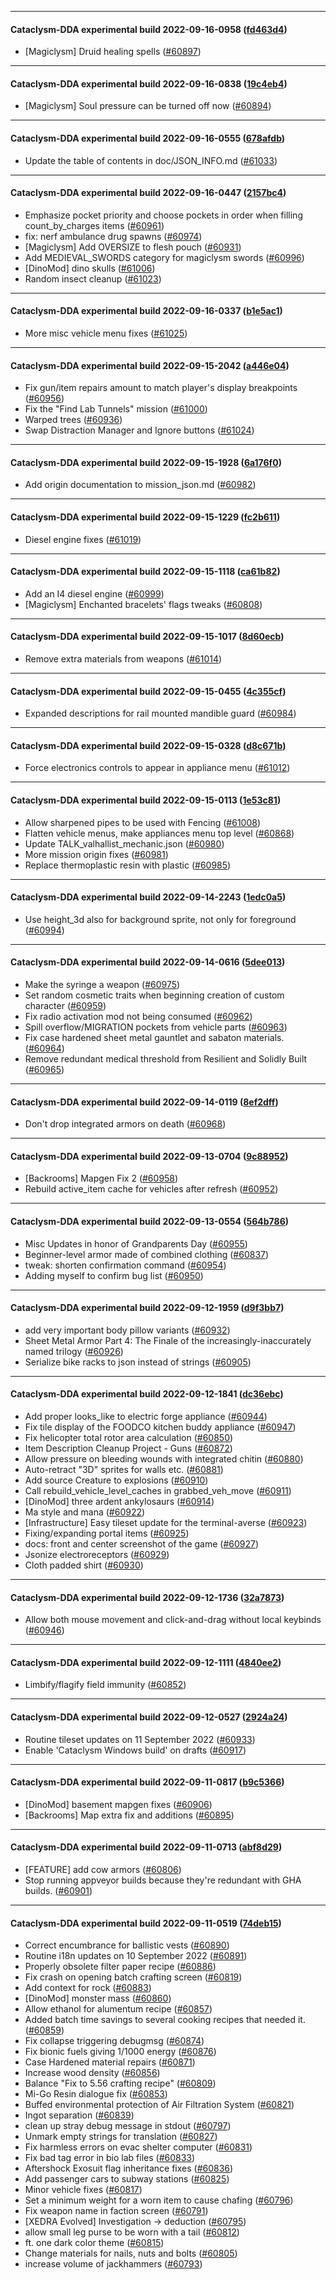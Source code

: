 
---

#### Cataclysm-DDA experimental build 2022-09-16-0958 ([fd463d4](https://github.com/CleverRaven/Cataclysm-DDA/releases/tag/cdda-experimental-2022-09-16-0958))

* [Magiclysm] Druid healing spells ([#60897](https://github.com/CleverRaven/Cataclysm-DDA/pull/60897))

---

#### Cataclysm-DDA experimental build 2022-09-16-0838 ([19c4eb4](https://github.com/CleverRaven/Cataclysm-DDA/releases/tag/cdda-experimental-2022-09-16-0838))

* [Magiclysm] Soul pressure can be turned off now ([#60894](https://github.com/CleverRaven/Cataclysm-DDA/pull/60894))

---

#### Cataclysm-DDA experimental build 2022-09-16-0555 ([678afdb](https://github.com/CleverRaven/Cataclysm-DDA/releases/tag/cdda-experimental-2022-09-16-0555))

* Update the table of contents in doc/JSON_INFO.md ([#61033](https://github.com/CleverRaven/Cataclysm-DDA/pull/61033))

---

#### Cataclysm-DDA experimental build 2022-09-16-0447 ([2157bc4](https://github.com/CleverRaven/Cataclysm-DDA/releases/tag/cdda-experimental-2022-09-16-0447))

* Emphasize pocket priority and choose pockets in order when filling count_by_charges items ([#60961](https://github.com/CleverRaven/Cataclysm-DDA/pull/60961))
* fix: nerf ambulance drug spawns ([#60974](https://github.com/CleverRaven/Cataclysm-DDA/pull/60974))
* [Magiclysm] Add OVERSIZE to flesh pouch ([#60931](https://github.com/CleverRaven/Cataclysm-DDA/pull/60931))
* Add MEDIEVAL_SWORDS category for magiclysm swords ([#60996](https://github.com/CleverRaven/Cataclysm-DDA/pull/60996))
* [DinoMod] dino skulls ([#61006](https://github.com/CleverRaven/Cataclysm-DDA/pull/61006))
* Random insect cleanup ([#61023](https://github.com/CleverRaven/Cataclysm-DDA/pull/61023))

---

#### Cataclysm-DDA experimental build 2022-09-16-0337 ([b1e5ac1](https://github.com/CleverRaven/Cataclysm-DDA/releases/tag/cdda-experimental-2022-09-16-0337))

* More misc vehicle menu fixes ([#61025](https://github.com/CleverRaven/Cataclysm-DDA/pull/61025))

---

#### Cataclysm-DDA experimental build 2022-09-15-2042 ([a446e04](https://github.com/CleverRaven/Cataclysm-DDA/releases/tag/cdda-experimental-2022-09-15-2042))

* Fix gun/item repairs amount to match player's display breakpoints ([#60956](https://github.com/CleverRaven/Cataclysm-DDA/pull/60956))
* Fix the "Find Lab Tunnels" mission ([#61000](https://github.com/CleverRaven/Cataclysm-DDA/pull/61000))
* Warped trees ([#60936](https://github.com/CleverRaven/Cataclysm-DDA/pull/60936))
* Swap Distraction Manager and Ignore buttons ([#61024](https://github.com/CleverRaven/Cataclysm-DDA/pull/61024))

---

#### Cataclysm-DDA experimental build 2022-09-15-1928 ([6a176f0](https://github.com/CleverRaven/Cataclysm-DDA/releases/tag/cdda-experimental-2022-09-15-1928))

* Add origin documentation to mission_json.md ([#60982](https://github.com/CleverRaven/Cataclysm-DDA/pull/60982))

---

#### Cataclysm-DDA experimental build 2022-09-15-1229 ([fc2b611](https://github.com/CleverRaven/Cataclysm-DDA/releases/tag/cdda-experimental-2022-09-15-1229))

* Diesel engine fixes ([#61019](https://github.com/CleverRaven/Cataclysm-DDA/pull/61019))

---

#### Cataclysm-DDA experimental build 2022-09-15-1118 ([ca61b82](https://github.com/CleverRaven/Cataclysm-DDA/releases/tag/cdda-experimental-2022-09-15-1118))

* Add an I4 diesel engine ([#60999](https://github.com/CleverRaven/Cataclysm-DDA/pull/60999))
* [Magiclysm] Enchanted bracelets' flags tweaks ([#60808](https://github.com/CleverRaven/Cataclysm-DDA/pull/60808))

---

#### Cataclysm-DDA experimental build 2022-09-15-1017 ([8d60ecb](https://github.com/CleverRaven/Cataclysm-DDA/releases/tag/cdda-experimental-2022-09-15-1017))

* Remove extra materials from weapons ([#61014](https://github.com/CleverRaven/Cataclysm-DDA/pull/61014))

---

#### Cataclysm-DDA experimental build 2022-09-15-0455 ([4c355cf](https://github.com/CleverRaven/Cataclysm-DDA/releases/tag/cdda-experimental-2022-09-15-0455))

* Expanded descriptions for rail mounted mandible guard ([#60984](https://github.com/CleverRaven/Cataclysm-DDA/pull/60984))

---

#### Cataclysm-DDA experimental build 2022-09-15-0328 ([d8c671b](https://github.com/CleverRaven/Cataclysm-DDA/releases/tag/cdda-experimental-2022-09-15-0328))

* Force electronics controls to appear in appliance menu ([#61012](https://github.com/CleverRaven/Cataclysm-DDA/pull/61012))

---

#### Cataclysm-DDA experimental build 2022-09-15-0113 ([1e53c81](https://github.com/CleverRaven/Cataclysm-DDA/releases/tag/cdda-experimental-2022-09-15-0113))

* Allow sharpened pipes to be used with Fencing ([#61008](https://github.com/CleverRaven/Cataclysm-DDA/pull/61008))
* Flatten vehicle menus, make appliances menu top level ([#60868](https://github.com/CleverRaven/Cataclysm-DDA/pull/60868))
* Update TALK_valhallist_mechanic.json ([#60980](https://github.com/CleverRaven/Cataclysm-DDA/pull/60980))
* More mission origin fixes ([#60981](https://github.com/CleverRaven/Cataclysm-DDA/pull/60981))
* Replace thermoplastic resin with plastic ([#60985](https://github.com/CleverRaven/Cataclysm-DDA/pull/60985))

---

#### Cataclysm-DDA experimental build 2022-09-14-2243 ([1edc0a5](https://github.com/CleverRaven/Cataclysm-DDA/releases/tag/cdda-experimental-2022-09-14-2243))

* Use height_3d also for background sprite, not only for foreground ([#60994](https://github.com/CleverRaven/Cataclysm-DDA/pull/60994))

---

#### Cataclysm-DDA experimental build 2022-09-14-0616 ([5dee013](https://github.com/CleverRaven/Cataclysm-DDA/releases/tag/cdda-experimental-2022-09-14-0616))

* Make the syringe a weapon ([#60975](https://github.com/CleverRaven/Cataclysm-DDA/pull/60975))
* Set random cosmetic traits when beginning creation of custom character ([#60959](https://github.com/CleverRaven/Cataclysm-DDA/pull/60959))
* Fix radio activation mod not being consumed ([#60962](https://github.com/CleverRaven/Cataclysm-DDA/pull/60962))
* Spill overflow/MIGRATION pockets from vehicle parts ([#60963](https://github.com/CleverRaven/Cataclysm-DDA/pull/60963))
* Fix case hardened sheet metal gauntlet and sabaton materials. ([#60964](https://github.com/CleverRaven/Cataclysm-DDA/pull/60964))
* Remove redundant medical threshold from Resilient and Solidly Built ([#60965](https://github.com/CleverRaven/Cataclysm-DDA/pull/60965))

---

#### Cataclysm-DDA experimental build 2022-09-14-0119 ([8ef2dff](https://github.com/CleverRaven/Cataclysm-DDA/releases/tag/cdda-experimental-2022-09-14-0119))

* Don't drop integrated armors on death ([#60968](https://github.com/CleverRaven/Cataclysm-DDA/pull/60968))

---

#### Cataclysm-DDA experimental build 2022-09-13-0704 ([9c88952](https://github.com/CleverRaven/Cataclysm-DDA/releases/tag/cdda-experimental-2022-09-13-0704))

* [Backrooms] Mapgen Fix 2 ([#60958](https://github.com/CleverRaven/Cataclysm-DDA/pull/60958))
* Rebuild active_item cache for vehicles after refresh ([#60952](https://github.com/CleverRaven/Cataclysm-DDA/pull/60952))

---

#### Cataclysm-DDA experimental build 2022-09-13-0554 ([564b786](https://github.com/CleverRaven/Cataclysm-DDA/releases/tag/cdda-experimental-2022-09-13-0554))

* Misc Updates in honor of Grandparents Day ([#60955](https://github.com/CleverRaven/Cataclysm-DDA/pull/60955))
* Beginner-level armor made of combined clothing ([#60837](https://github.com/CleverRaven/Cataclysm-DDA/pull/60837))
* tweak: shorten confirmation command ([#60954](https://github.com/CleverRaven/Cataclysm-DDA/pull/60954))
* Adding myself to confirm bug list ([#60950](https://github.com/CleverRaven/Cataclysm-DDA/pull/60950))

---

#### Cataclysm-DDA experimental build 2022-09-12-1959 ([d9f3bb7](https://github.com/CleverRaven/Cataclysm-DDA/releases/tag/cdda-experimental-2022-09-12-1959))

* add very important body pillow variants ([#60932](https://github.com/CleverRaven/Cataclysm-DDA/pull/60932))
* Sheet Metal Armor Part 4: The Finale of the increasingly-inaccurately named trilogy ([#60926](https://github.com/CleverRaven/Cataclysm-DDA/pull/60926))
* Serialize bike racks to json instead of strings ([#60905](https://github.com/CleverRaven/Cataclysm-DDA/pull/60905))

---

#### Cataclysm-DDA experimental build 2022-09-12-1841 ([dc36ebc](https://github.com/CleverRaven/Cataclysm-DDA/releases/tag/cdda-experimental-2022-09-12-1841))

* Add proper looks_like to electric forge appliance ([#60944](https://github.com/CleverRaven/Cataclysm-DDA/pull/60944))
* Fix tile display of the FOODCO kitchen buddy appliance ([#60947](https://github.com/CleverRaven/Cataclysm-DDA/pull/60947))
* Fix helicopter total rotor area calculation ([#60850](https://github.com/CleverRaven/Cataclysm-DDA/pull/60850))
* Item Description Cleanup Project - Guns ([#60872](https://github.com/CleverRaven/Cataclysm-DDA/pull/60872))
* Allow pressure on bleeding wounds with integrated chitin ([#60880](https://github.com/CleverRaven/Cataclysm-DDA/pull/60880))
* Auto-retract "3D" sprites for walls etc. ([#60881](https://github.com/CleverRaven/Cataclysm-DDA/pull/60881))
* Add source Creature to explosions ([#60910](https://github.com/CleverRaven/Cataclysm-DDA/pull/60910))
* Call rebuild_vehicle_level_caches in grabbed_veh_move ([#60911](https://github.com/CleverRaven/Cataclysm-DDA/pull/60911))
* [DinoMod] three ardent ankylosaurs ([#60914](https://github.com/CleverRaven/Cataclysm-DDA/pull/60914))
* Ma style and mana ([#60922](https://github.com/CleverRaven/Cataclysm-DDA/pull/60922))
* [Infrastructure] Easy tileset update for the terminal-averse ([#60923](https://github.com/CleverRaven/Cataclysm-DDA/pull/60923))
* Fixing/expanding portal items ([#60925](https://github.com/CleverRaven/Cataclysm-DDA/pull/60925))
* docs: front and center screenshot of the game ([#60927](https://github.com/CleverRaven/Cataclysm-DDA/pull/60927))
* Jsonize electroreceptors ([#60929](https://github.com/CleverRaven/Cataclysm-DDA/pull/60929))
* Cloth padded shirt ([#60930](https://github.com/CleverRaven/Cataclysm-DDA/pull/60930))

---

#### Cataclysm-DDA experimental build 2022-09-12-1736 ([32a7873](https://github.com/CleverRaven/Cataclysm-DDA/releases/tag/cdda-experimental-2022-09-12-1736))

* Allow both mouse movement and click-and-drag without local keybinds ([#60946](https://github.com/CleverRaven/Cataclysm-DDA/pull/60946))

---

#### Cataclysm-DDA experimental build 2022-09-12-1111 ([4840ee2](https://github.com/CleverRaven/Cataclysm-DDA/releases/tag/cdda-experimental-2022-09-12-1111))

* Limbify/flagify field immunity ([#60852](https://github.com/CleverRaven/Cataclysm-DDA/pull/60852))

---

#### Cataclysm-DDA experimental build 2022-09-12-0527 ([2924a24](https://github.com/CleverRaven/Cataclysm-DDA/releases/tag/cdda-experimental-2022-09-12-0527))

* Routine tileset updates on 11 September 2022 ([#60933](https://github.com/CleverRaven/Cataclysm-DDA/pull/60933))
* Enable 'Cataclysm Windows build' on drafts ([#60917](https://github.com/CleverRaven/Cataclysm-DDA/pull/60917))

---

#### Cataclysm-DDA experimental build 2022-09-11-0817 ([b9c5366](https://github.com/CleverRaven/Cataclysm-DDA/releases/tag/cdda-experimental-2022-09-11-0817))

* [DinoMod] basement mapgen fixes ([#60906](https://github.com/CleverRaven/Cataclysm-DDA/pull/60906))
* [Backrooms] Map extra fix and additions ([#60895](https://github.com/CleverRaven/Cataclysm-DDA/pull/60895))

---

#### Cataclysm-DDA experimental build 2022-09-11-0713 ([abf8d29](https://github.com/CleverRaven/Cataclysm-DDA/releases/tag/cdda-experimental-2022-09-11-0713))

* [FEATURE] add cow armors ([#60806](https://github.com/CleverRaven/Cataclysm-DDA/pull/60806))
* Stop running appveyor builds because they're redundant with GHA builds. ([#60901](https://github.com/CleverRaven/Cataclysm-DDA/pull/60901))

---

#### Cataclysm-DDA experimental build 2022-09-11-0519 ([74deb15](https://github.com/CleverRaven/Cataclysm-DDA/releases/tag/cdda-experimental-2022-09-11-0519))

* Correct encumbrance for ballistic vests ([#60890](https://github.com/CleverRaven/Cataclysm-DDA/pull/60890))
* Routine i18n updates on 10 September 2022 ([#60891](https://github.com/CleverRaven/Cataclysm-DDA/pull/60891))
* Properly obsolete filter paper recipe ([#60886](https://github.com/CleverRaven/Cataclysm-DDA/pull/60886))
* Fix crash on opening batch crafting screen ([#60819](https://github.com/CleverRaven/Cataclysm-DDA/pull/60819))
* Add context for rock ([#60883](https://github.com/CleverRaven/Cataclysm-DDA/pull/60883))
* [DinoMod] monster mass ([#60860](https://github.com/CleverRaven/Cataclysm-DDA/pull/60860))
* Allow ethanol for alumentum recipe ([#60857](https://github.com/CleverRaven/Cataclysm-DDA/pull/60857))
* Added batch time savings to several cooking recipes that needed it. ([#60859](https://github.com/CleverRaven/Cataclysm-DDA/pull/60859))
* Fix collapse triggering debugmsg ([#60874](https://github.com/CleverRaven/Cataclysm-DDA/pull/60874))
* Fix bionic fuels giving 1/1000 energy ([#60876](https://github.com/CleverRaven/Cataclysm-DDA/pull/60876))
* Case Hardened material repairs ([#60871](https://github.com/CleverRaven/Cataclysm-DDA/pull/60871))
* Increase wood density ([#60856](https://github.com/CleverRaven/Cataclysm-DDA/pull/60856))
* Balance "Fix to 5.56 crafting recipe" ([#60809](https://github.com/CleverRaven/Cataclysm-DDA/pull/60809))
* Mi-Go Resin dialogue fix ([#60853](https://github.com/CleverRaven/Cataclysm-DDA/pull/60853))
* Buffed environmental protection of Air Filtration System ([#60821](https://github.com/CleverRaven/Cataclysm-DDA/pull/60821))
* Ingot separation ([#60839](https://github.com/CleverRaven/Cataclysm-DDA/pull/60839))
* clean up stray debug message in stdout ([#60797](https://github.com/CleverRaven/Cataclysm-DDA/pull/60797))
* Unmark empty strings for translation ([#60827](https://github.com/CleverRaven/Cataclysm-DDA/pull/60827))
* Fix harmless errors on evac shelter computer ([#60831](https://github.com/CleverRaven/Cataclysm-DDA/pull/60831))
* Fix bad tag error in bio lab files ([#60833](https://github.com/CleverRaven/Cataclysm-DDA/pull/60833))
* Aftershock Exosuit flag inheritance fixes ([#60836](https://github.com/CleverRaven/Cataclysm-DDA/pull/60836))
* Add passenger cars to subway stations ([#60825](https://github.com/CleverRaven/Cataclysm-DDA/pull/60825))
* Minor vehicle fixes ([#60817](https://github.com/CleverRaven/Cataclysm-DDA/pull/60817))
* Set a minimum weight for a worn item to cause chafing ([#60796](https://github.com/CleverRaven/Cataclysm-DDA/pull/60796))
* Fix weapon name in faction screen ([#60791](https://github.com/CleverRaven/Cataclysm-DDA/pull/60791))
* [XEDRA Evolved] Investigation -> deduction ([#60795](https://github.com/CleverRaven/Cataclysm-DDA/pull/60795))
* allow small leg purse to be worn with a tail ([#60812](https://github.com/CleverRaven/Cataclysm-DDA/pull/60812))
* ft. one dark color theme ([#60815](https://github.com/CleverRaven/Cataclysm-DDA/pull/60815))
* Change materials for nails, nuts and bolts ([#60805](https://github.com/CleverRaven/Cataclysm-DDA/pull/60805))
* increase volume of jackhammers ([#60793](https://github.com/CleverRaven/Cataclysm-DDA/pull/60793))
